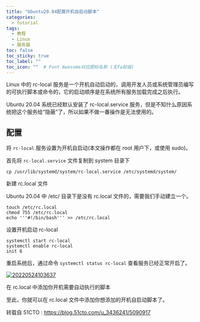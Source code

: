 ```yaml
---
title: "Ubuntu20.04配置开机自启动脚本"
categories:
  - tutorial
tags:
  - 教程
  - Linux
  - 服务器
toc: false
toc_sticky: true
toc_label: ""
toc_icon: ""  # Font Awesome对应图标名称 (无fa前缀)	
---
```

Linux 中的 rc-local 服务是一个开机自动启动的，调用开发人员或系统管理员编写的可执行脚本或命令的，它的启动顺序是在系统所有服务加载完成之后执行。

Ubuntu 20.04 系统已经默认安装了 rc-local.service 服务，但是不知什么原因系统把这个服务给“隐蔽”了，所以如果不做一番操作是无法使用的。

## 配置

将 `rc-local` 服务设置为开机自启动(本文操作都在 root 用户下，或使用 sudo)。

首先将 `rc-local.service` 文件复制到 system 目录下

```
cp /usr/lib/systemd/system/rc-local.service /etc/systemd/system/
```

新建 rc.local 文件

Ubuntu 20.04 中 /etc/ 目录下是没有 rc.local 文件的，需要我们手动建立一个。

```
touch /etc/rc.local
chmod 755 /etc/rc.local
echo '''#!/bin/bash''' >> /etc/rc.local
```

设置开机启动 rc-local

```
systemctl start rc-local
systemctl enable rc-local
init 6
```

重启系统后，通过命令 `systemctl status rc-local` 查看服务已经正常开启了。

[![20220524103637](https://fastly.jsdelivr.net/gh/sunete/imghost/img20220524103637.png)](https://fastly.jsdelivr.net/gh/sunete/imghost/img20220524103637.png)

在 rc.local 中添加你开机需要自动执行的脚本

至此，你就可以在 rc.local 文件中添加你想添加的开机自启动脚本了。

转载自 51CTO : https://blog.51cto.com/u_3436241/5090917